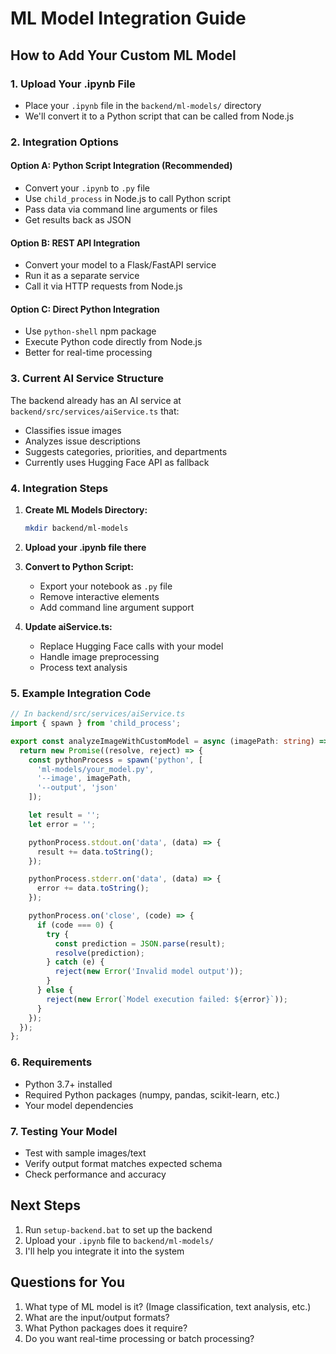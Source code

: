 # ML Model Integration Guide

## How to Add Your Custom ML Model

### 1. **Upload Your .ipynb File**
- Place your `.ipynb` file in the `backend/ml-models/` directory
- We'll convert it to a Python script that can be called from Node.js

### 2. **Integration Options**

#### Option A: Python Script Integration (Recommended)
- Convert your `.ipynb` to `.py` file
- Use `child_process` in Node.js to call Python script
- Pass data via command line arguments or files
- Get results back as JSON

#### Option B: REST API Integration
- Convert your model to a Flask/FastAPI service
- Run it as a separate service
- Call it via HTTP requests from Node.js

#### Option C: Direct Python Integration
- Use `python-shell` npm package
- Execute Python code directly from Node.js
- Better for real-time processing

### 3. **Current AI Service Structure**
The backend already has an AI service at `backend/src/services/aiService.ts` that:
- Classifies issue images
- Analyzes issue descriptions
- Suggests categories, priorities, and departments
- Currently uses Hugging Face API as fallback

### 4. **Integration Steps**

1. **Create ML Models Directory:**
   ```bash
   mkdir backend/ml-models
   ```

2. **Upload your .ipynb file there**

3. **Convert to Python Script:**
   - Export your notebook as `.py` file
   - Remove interactive elements
   - Add command line argument support

4. **Update aiService.ts:**
   - Replace Hugging Face calls with your model
   - Handle image preprocessing
   - Process text analysis

### 5. **Example Integration Code**

```typescript
// In backend/src/services/aiService.ts
import { spawn } from 'child_process';

export const analyzeImageWithCustomModel = async (imagePath: string) => {
  return new Promise((resolve, reject) => {
    const pythonProcess = spawn('python', [
      'ml-models/your_model.py',
      '--image', imagePath,
      '--output', 'json'
    ]);

    let result = '';
    let error = '';

    pythonProcess.stdout.on('data', (data) => {
      result += data.toString();
    });

    pythonProcess.stderr.on('data', (data) => {
      error += data.toString();
    });

    pythonProcess.on('close', (code) => {
      if (code === 0) {
        try {
          const prediction = JSON.parse(result);
          resolve(prediction);
        } catch (e) {
          reject(new Error('Invalid model output'));
        }
      } else {
        reject(new Error(`Model execution failed: ${error}`));
      }
    });
  });
};
```

### 6. **Requirements**
- Python 3.7+ installed
- Required Python packages (numpy, pandas, scikit-learn, etc.)
- Your model dependencies

### 7. **Testing Your Model**
- Test with sample images/text
- Verify output format matches expected schema
- Check performance and accuracy

## Next Steps
1. Run `setup-backend.bat` to set up the backend
2. Upload your `.ipynb` file to `backend/ml-models/`
3. I'll help you integrate it into the system

## Questions for You
1. What type of ML model is it? (Image classification, text analysis, etc.)
2. What are the input/output formats?
3. What Python packages does it require?
4. Do you want real-time processing or batch processing?
